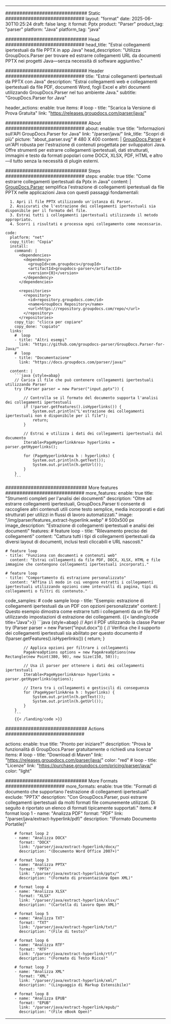 


---
############################# Static ############################
layout: "format"
date:  2025-06-30T10:25:24
draft: false
lang: it
format: Pptx
product: "Parser"
product_tag: "parser"
platform: "Java"
platform_tag: "java"

############################# Head ############################
head_title: "Estrai collegamenti ipertestuali da file PPTX in app Java"
head_description: "Utilizza GroupDocs.Parser per trovare ed estrarre collegamenti URL da documenti PPTX nei progetti Java—senza necessità di software aggiuntivo."

############################# Header ############################
title: "Estrai collegamenti ipertestuali da PPTX con Java" 
description: "Estrai collegamenti web e collegamenti ipertestuali da file PDF, documenti Word, fogli Excel e altri documenti utilizzando GroupDocs.Parser nel tuo ambiente Java."
subtitle: "GroupDocs.Parser for Java" 

header_actions:
  enable: true
  items:
    #  loop
    - title: "Scarica la Versione di Prova Gratuita"
      link: "https://releases.groupdocs.com/parser/java/"
      
############################# About ############################
about:
    enable: true
    title: "Informazioni sull'API GroupDocs.Parser for Java"
    link: "/parser/java/"
    link_title: "Scopri di più"
    picture: "about_parser.svg" # 480 X 400
    content: |
       [GroupDocs.Parser](/parser/java/) è un'API robusta per l'estrazione di contenuti progettata per sviluppatori Java. Offre strumenti per estrarre collegamenti ipertestuali, dati strutturati, immagini e testo da formati popolari come DOCX, XLSX, PDF, HTML e altro—il tutto senza la necessità di plugin esterni.

############################# Steps ############################
steps:
    enable: true
    title: "Come estrarre collegamenti ipertestuali da Pptx in Java"
    content: |
      [GroupDocs.Parser](/parser/java/) semplifica l'estrazione di collegamenti ipertestuali da file PPTX nelle applicazioni Java con questi passaggi fondamentali:
      
      1. Apri il file PPTX utilizzando un'istanza di Parser.
      2. Assicurati che l'estrazione dei collegamenti ipertestuali sia disponibile per il formato del file.
      3. Estrai tutti i collegamenti ipertestuali utilizzando il metodo appropriato.
      4. Scorri i risultati e processa ogni collegamento come necessario.
   
    code:
      platform: "net"
      copy_title: "Copia"
      install:
        command: |
          <dependencies>
            <dependency>
              <groupId>com.groupdocs</groupId>
              <artifactId>groupdocs-parser</artifactId>
              <version>{0}</version>
            </dependency>
          </dependencies>

          <repositories>
            <repository>
              <id>repository.groupdocs.com</id>
              <name>GroupDocs Repository</name>
              <url>https://repository.groupdocs.com/repo/</url>
            </repository>
          </repositories>
        copy_tip: "clicca per copiare"
        copy_done: "copiato"
      links:
        #  loop
        - title: "Altri esempi"
          link: "https://github.com/groupdocs-parser/GroupDocs.Parser-for-Java/"
        #  loop
        - title: "Documentazione"
          link: "https://docs.groupdocs.com/parser/java/"
          
      content: |
        ```java {style=abap}
        // Carica il file che può contenere collegamenti ipertestuali utilizzando Parser
        try (Parser parser = new Parser("input.pptx")) {

            // Controlla se il formato del documento supporta l'analisi dei collegamenti ipertestuali
            if (!parser.getFeatures().isHyperlinks()) {
                System.out.println("L'estrazione dei collegamenti ipertestuali non è disponibile per il file");
                return;
            }

            // Estrai e utilizza i dati dei collegamenti ipertestuali dal documento
            Iterable<PageHyperlinkArea> hyperlinks = parser.getHyperlinks();

            for (PageHyperlinkArea h : hyperlinks) {
                System.out.println(h.getText());
                System.out.println(h.getUrl());
            }
        }
        ```            

############################# More features ############################
more_features:
  enable: true
  title: "Strumenti completi per l'analisi dei documenti"
  description: "Oltre ad estrarre collegamenti ipertestuali, GroupDocs.Parser ti consente di raccogliere altri contenuti utili come testo semplice, media incorporati e dati strutturati per utilizzi in flussi di lavoro automatizzati."
  image: "/img/parser/features_extract-hyperlink.webp" # 500x500 px
  image_description: "Estrazione di collegamenti ipertestuali e analisi dei documenti"
  features:
    # feature loop
    - title: "Rilevamento preciso dei collegamenti"
      content: "Cattura tutti i tipi di collegamenti ipertestuali da diversi layout di documenti, inclusi testi cliccabili e URL nascosti."

    # feature loop
    - title: "Funziona con documenti e contenuti web"
      content: "Estrai collegamenti da file PDF, DOCX, XLSX, HTML e file immagine che contengono collegamenti ipertestuali incorporati."

    # feature loop
    - title: "Comportamento di estrazione personalizzato"
      content: "Affina il modo in cui vengono estratti i collegamenti ipertestuali utilizzando opzioni come intervalli di pagina, tipi di collegamenti o filtri di contenuto."
      
  code_samples:
    # code sample loop
    - title: "Esempio: estrazione di collegamenti ipertestuali da un PDF con opzioni personalizzate"
      content: |
        Questo esempio dimostra come estrarre tutti i collegamenti da un file PDF utilizzando impostazioni di estrazione dei collegamenti.
        {{< landing/code title="Java">}}
        ```java {style=abap}
        //  Apri il PDF utilizzando la classe Parser
        try (Parser parser = new Parser("input.docx"))
        {
            // Verifica che il supporto dei collegamenti ipertestuali sia abilitato per questo documento
            if (!parser.getFeatures().isHyperlinks()) {
                return;
            }

            // Applica opzioni per filtrare i collegamenti
            PageAreaOptions options = new PageAreaOptions(new Rectangle(new Point(380, 90), new Size(150, 50)));

            // Usa il parser per ottenere i dati dei collegamenti ipertestuali
            Iterable<PageHyperlinkArea> hyperlinks = parser.getHyperlinks(options);

            // Itera tra i collegamenti e gestiscili di conseguenza
            for (PageHyperlinkArea h : hyperlinks) {
                System.out.println(h.getText());
                System.out.println(h.getUrl());
            }
        }
        ```
        {{< /landing/code >}}


############################# Actions ############################

actions:
  enable: true
  title: "Pronto per iniziare?"
  description: "Prova le funzionalità di GroupDocs.Parser gratuitamente o richiedi una licenza"
  items:
    #  loop
    - title: "Download di Maven"
      link: "https://releases.groupdocs.com/parser/java/"
      color: "red"
        #  loop
    - title: "Licenze"
      link: "https://purchase.groupdocs.com/pricing/parser/java/"
      color: "light"


############################# More Formats #####################
more_formats:
    enable: true
    title: "Formati di documento che supportano l'estrazione di collegamenti ipertestuali"
    exclude: "PPTX"
    description: "Con GroupDocs.Parser, puoi estrarre collegamenti ipertestuali da molti formati file comunemente utilizzati. Di seguito è riportato un elenco di formati tipicamente supportati."
    items: 
        # format loop 1
        - name: "Analizza PDF"
          format: "PDF"
          link: "/parser/java/extract-hyperlink/pdf/"
          description: "(Formato Documento Portatile)"
          
        # format loop 2
        - name: "Analizza DOCX"
          format: "DOCX"
          link: "/parser/java/extract-hyperlink/docx/"
          description: "(Documento Word Office 2007+)"
          
        # format loop 3
        - name: "Analizza PPTX"
          format: "PPTX"
          link: "/parser/java/extract-hyperlink/pptx/"
          description: "(Formato di presentazione Open XML)"
          
        # format loop 4
        - name: "Analizza XLSX"
          format: "XLSX"
          link: "/parser/java/extract-hyperlink/xlsx/"
          description: "(Cartella di lavoro Open XML)"
          
        # format loop 5
        - name: "Analizza TXT"
          format: "TXT"
          link: "/parser/java/extract-hyperlink/txt/"
          description: "(File di testo)"
          
        # format loop 6
        - name: "Analizza RTF"
          format: "RTF"
          link: "/parser/java/extract-hyperlink/rtf/"
          description: "(Formato di Testo Ricco)"
          
        # format loop 7
        - name: "Analizza XML"
          format: "XML"
          link: "/parser/java/extract-hyperlink/xml/"
          description: "(Linguaggio di Markup Estensibile)"
          
        # format loop 8
        - name: "Analizza EPUB"
          format: "EPUB"
          link: "/parser/java/extract-hyperlink/epub/"
          description: "(File eBook Open)"
         
          

---